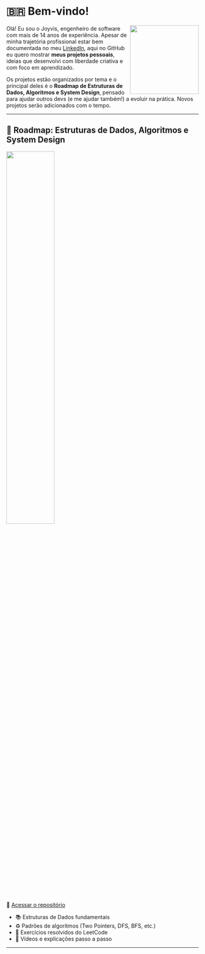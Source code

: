 # 🇧🇷 Bem-vindo!

<img align="right" src="https://media.giphy.com/media/du3J3cXyzhj75IOgvA/giphy.gif" width="180"/>

Olá! Eu sou o Joyvis, engenheiro de software com mais de 14 anos de experiência. Apesar de minha trajetória profissional estar bem documentada no meu [LinkedIn](https://www.linkedin.com/in/joyvis/), aqui no GitHub eu quero mostrar **meus projetos pessoais**, ideias que desenvolvi com liberdade criativa e com foco em aprendizado.

Os projetos estão organizados por tema e o principal deles é o **Roadmap de Estruturas de Dados, Algoritmos e System Design**, pensado para ajudar outros devs (e me ajudar também!) a evoluir na prática. Novos projetos serão adicionados com o tempo.

---

## 🧭 Roadmap: Estruturas de Dados, Algoritmos e System Design

<img align="center" src="https://media.giphy.com/media/26tn33aiTi1jkl6H6/giphy.gif" width="50%" />

🔗 [Acessar o repositório](https://github.com/joyvis/)

- 📚 Estruturas de Dados fundamentais  
- ♻️ Padrões de algoritmos (Two Pointers, DFS, BFS, etc.)  
- 🤖 Exercícios resolvidos do LeetCode  
- 🎥 Vídeos e explicações passo a passo  

---

